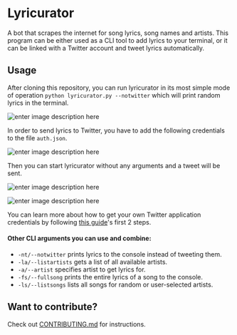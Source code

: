 
# Lyricurator

A bot that scrapes the internet for song lyrics, song names and artists. This program can be either used as a CLI tool to add lyrics to your terminal, or it can be linked with a Twitter account and tweet lyrics automatically. 


## Usage

After cloning this repository, you can run lyricurator in its most simple mode of operation
`python lyricurator.py --notwitter` which will print random lyrics in the terminal.

![enter image description here](https://i.imgur.com/Jmvp2ir.png)

In order to send lyrics to Twitter, you have to add the following credentials to the file `auth.json`.

![enter image description here](https://i.imgur.com/zs3LAkI.png)

Then you can start lyricurator without any arguments and a tweet will be sent.

![enter image description here](https://i.imgur.com/zgsq1CL.png)

![enter image description here](https://i.imgur.com/agau4aq.png)

You can learn more about how to get your own Twitter application credentials by following [this guide](https://www.digitalocean.com/community/tutorials/how-to-create-a-twitter-app-with-python)'s first 2 steps.

#### Other CLI arguments you can use and combine:
- `-nt/--notwitter` prints lyrics to the console instead of tweeting them.
- `-la/--listartists` gets a list of all available artists.
- `-a/--artist` specifies artist to get lyrics for.
- `-fs/--fullsong` prints the entire lyrics of a song to the console.
- `-ls/--listsongs` lists all songs for random or user-selected artists.


## Want to contribute?

Check out [CONTRIBUTING.md](https://github.com/MohamedYasser97/lyricurator/blob/master/CONTRIBUTING.md) for instructions.
 
